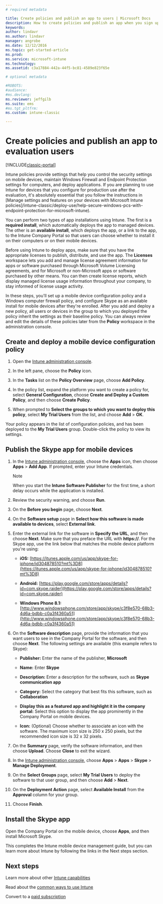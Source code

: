 ```yaml
---
# required metadata

title: Create policies and publish an app to users | Microsoft Docs
description: How to create policies and publish an app when you sign up for a free, 30-day evaluation of Intune
keywords:
author: lindavr
ms.author: lindavr
manager: angrobe
ms.date: 12/12/2016
ms.topic: get-started-article
ms.prod:
ms.service: microsoft-intune
ms.technology:
ms.assetid: c3a17884-442a-44f5-bc81-4589e823f65e

# optional metadata

#ROBOTS:
#audience:
#ms.devlang:
ms.reviewer: jeffgilb
ms.suite: ems
#ms.tgt_pltfrm:
ms.custom: intune-classic

---
```



# Create policies and publish an app to evaluation users

[!INCLUDE[classic-portal](../includes/classic-portal.md)]

Intune policies provide settings that help you control the security settings on mobile devices, maintain Windows Firewall and Endpoint Protection settings for computers, and deploy applications. If you are planning to use Intune for devices that you configure for production use after the evaluation, it's absolutely essential that you follow the instructions in [Manage settings and features on your devices with Microsoft Intune policies]/intune-classic/deploy-use/help-secure-windows-pcs-with-endpoint-protection-for-microsoft-intune).

You can perform two types of app installations using Intune. The first is a **required install**, which automatically deploys the app to managed devices. The other is an **available install**, which deploys the app, or a link to the app, to the Intune Company Portal so that users can choose whether to install it on their computers or on their mobile devices.

Before using Intune to deploy apps, make sure that you have the appropriate licenses to publish, distribute, and use the app. The **Licenses** workspace lets you add and manage license agreement information for apps or software purchased through Microsoft Volume Licensing agreements, and for Microsoft or non-Microsoft apps or software purchased by other means. You can then create license reports, which display managed license usage information throughout your company, to stay informed of license usage activity.

In these steps, you'll set up a mobile device configuration policy and a Windows computer firewall policy, and configure Skype as an available install for mobile devices after they're enrolled. After you add and deploy a new policy, all users or devices in the group to which you deployed the policy inherit the settings as their baseline policy. You can always review and edit the details of these policies later from the **Policy** workspace in the administration console.

## Create and deploy a mobile device configuration policy

1.  Open the [Intune administration console](https://manage.microsoft.com/).

2.  In the left pane, choose the **Policy** icon.

3.  In the **Tasks** list on the **Policy Overview** page, choose **Add Policy**.

4.  In the policy list, expand the platform you want to create a policy for, select **General Configuration**, choose **Create and Deploy a Custom Policy**, and then choose **Create Policy**.

5.  When prompted to **Select the groups to which you want to deploy this policy**, select **My Trial Users** from the list, and choose **Add** &gt; **OK**.

Your policy appears in the list of configuration policies, and has been deployed to the **My Trial Users** group. Double-click the policy to view its settings.

## Publish the Skype app for mobile devices

1.  In the [Intune administration console](https://manage.microsoft.com/), choose the **Apps** icon, then choose **Apps** &gt; **Add App**. If prompted, enter your Intune credentials.

    > [!NOTE]
    > When you start the **Intune Software Publisher** for the first time, a short delay occurs while the application is installed.

2.  Review the security warning, and choose **Run**.

3.  On the **Before you begin** page, choose **Next**.

4.  On the **Software setup** page in **Select how this software is made available to devices**, select **External link**.

5.  Enter the external link for the software in **Specify the URL**, and then choose **Next**. Make sure that you preface the URL with **https://**. For the Skype app, use the link below that matches the mobile device platform you're using:

    -   **iOS:** [https://itunes.apple.com/us/app/skype-for-iphone/id304878510?mt%3D8](https://itunes.apple.com/us/app/skype-for-iphone/id304878510?mt%3D8)

    -   **Android:** [https://play.google.com/store/apps/details?id=com.skype.raider](https://play.google.com/store/apps/details?id=com.skype.raider)

    -   **Windows Phone 8.1:** [http://www.windowsphone.com/store/app/skype/c3f8e570-68b3-4d6a-bdbb-c0a3f4360a51](http://www.windowsphone.com/store/app/skype/c3f8e570-68b3-4d6a-bdbb-c0a3f4360a51)

6.  On the **Software description** page, provide the information that you want users to see in the Company Portal for the software, and then choose **Next**. The following settings are available (this example refers to Skype):

    -   **Publisher:** Enter the name of the publisher, **Microsoft**

    -   **Name:** Enter **Skype**

    -   **Description:** Enter a description for the software, such as **Skype communication app**

    -   **Category:** Select the category that best fits this software, such as **Collaboration**

    -   **Display this as a featured app and highlight it in the company portal:** Select this option to display the app prominently in the Company Portal on mobile devices.

    -   **Icon:**  (Optional) Choose whether to associate an icon with the software. The maximum icon size is 250 x 250 pixels, but the recommended icon size is 32 x 32 pixels.

7.  On the **Summary** page, verify the software information, and then choose **Upload**. Choose **Close** to exit the wizard.

8.  In the [Intune administration console](https://manage.microsoft.com/), choose **Apps** &gt; **Apps** &gt; **Skype** &gt; **Manage Deployment**.

9. On the **Select Groups** page, select **My Trial Users** to deploy the software to that user group, and then choose **Add** &gt; **Next**.

10. On the **Deployment Action** page, select **Available Install** from the **Approval** column for your group.

11. Choose **Finish**.

## Install the Skype app
Open the Company Portal on the mobile device, choose **Apps**, and then install Microsoft Skype.

This completes the Intune mobile device management guide, but you can learn more about Intune by following the links in the Next steps section.
## Next steps
Learn more about other [Intune capabilities](get-started-with-a-30-day-trial-of-microsoft-intune-step-6.md)

Read about the [common ways to use Intune](common-ways-to-use-intune.md)

Convert to a [paid subscription](get-started-with-a-30-day-trial-of-microsoft-intune-step-7.md)
